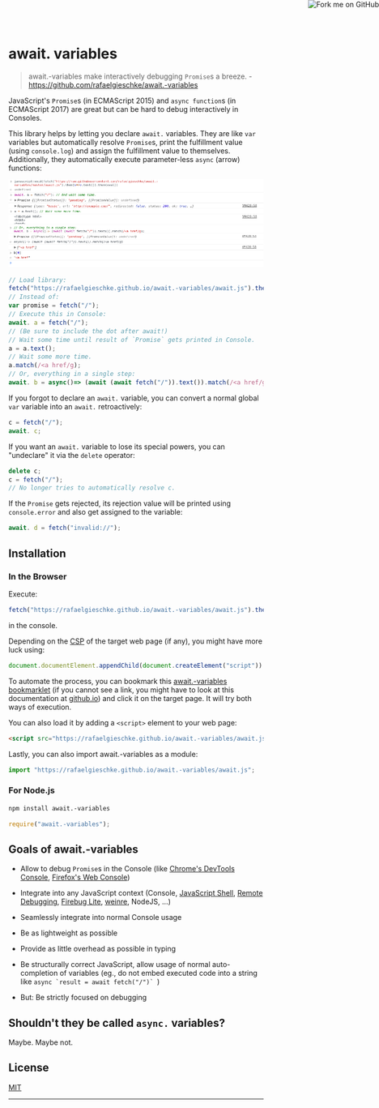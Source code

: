 # await. variables 

> await.-variables make interactively debugging `Promise`s a breeze. - <https://github.com/rafaelgieschke/await.-variables>

JavaScript's `Promise`s (in ECMAScript 2015) and `async function`s (in ECMAScript 2017) are great but can be hard to debug interactively in Consoles.

This library helps by letting you declare `await.` variables. They are like `var` variables but automatically resolve `Promise`s, print the fulfillment value (using `console.log`) and assign the fulfillment value to themselves. Additionally, they automatically execute parameter-less `async` (arrow) functions:

![Screenshot](screenshot1.png)
![Screenshot](screenshot2.png)

```javascript
// Load library:
fetch("https://rafaelgieschke.github.io/await.-variables/await.js").then(v=>v.text()).then(eval);
// Instead of:
var promise = fetch("/");
// Execute this in Console:
await. a = fetch("/");
// (Be sure to include the dot after await!)
// Wait some time until result of `Promise` gets printed in Console.
a = a.text();
// Wait some more time.
a.match(/<a href/g);
// Or, everything in a single step:
await. b = async()=> (await (await fetch("/")).text()).match(/<a href/g);
```

If you forgot to declare an `await.` variable, you can convert a normal global `var` variable into an `await.` retroactively:

```javascript
c = fetch("/");
await. c;
```

If you want an `await.` variable to lose its special powers, you can "undeclare" it via the `delete` operator:

```javascript
delete c;
c = fetch("/");
// No longer tries to automatically resolve c.
```

If the `Promise` gets rejected, its rejection value will be printed using `console.error` and also get assigned to the variable:

```javascript
await. d = fetch("invalid://");
```

## Installation

### In the Browser

Execute:

```javascript
fetch("https://rafaelgieschke.github.io/await.-variables/await.js").then(v=>v.text()).then(eval);
```

in the console.

Depending on the [CSP](https://w3c.github.io/webappsec-csp/) of the target web page (if any), you might have more luck using:

```javascript
document.documentElement.appendChild(document.createElement("script")).src="https://rafaelgieschke.github.io/await.-variables/await.js";
```

To automate the process, you can bookmark this
<a href="javascript:fetch('https://rafaelgieschke.github.io/await.-variables/await.js').then(v=>v.text()).then(eval);document.documentElement.appendChild(document.createElement('script')).src='https://rafaelgieschke.github.io/await.-variables/await.js';void(0)">await.-variables bookmarklet</a> (if you cannot see a link, you might have to look at this documentation at [github.io](https://rafaelgieschke.github.io/await.-variables/)) and click it on the target page. It will try both ways of execution.

You can also load it by adding a `<script>` element to your web page:

```html
<script src="https://rafaelgieschke.github.io/await.-variables/await.js"></script>
```

Lastly, you can also import await.-variables as a module:

```javascript
import "https://rafaelgieschke.github.io/await.-variables/await.js";
```

### For Node.js

```sh
npm install await.-variables
```

```javascript
require("await.-variables");
```

## Goals of await.-variables

- Allow to debug `Promise`s in the Console (like [Chrome's DevTools Console](https://developers.google.com/web/tools/chrome-devtools/console/), [Firefox's Web Console](https://developer.mozilla.org/en-US/docs/Tools/Web_Console))
- Integrate into any JavaScript context (Console, [JavaScript Shell](http://www.squarefree.com/shell/), [Remote Debugging](https://developers.google.com/web/tools/chrome-devtools/remote-debugging/), [Firebug Lite](https://getfirebug.com/firebuglite), [weinre](https://people.apache.org/~pmuellr/weinre/docs/latest/), NodeJS, ...)
- Seamlessly integrate into normal Console usage
- Be as lightweight as possible
- Provide as little overhead as possible in typing
- Be structurally correct JavaScript, allow usage of normal auto-completion of variables (eg., do not embed executed code into a string like ``async `result = await fetch("/")` ``)

- But: Be strictly focused on debugging

## Shouldn't they be called `async.` variables?

Maybe. Maybe not.

## License

[MIT](https://opensource.org/licenses/MIT)

---

<a href="https://github.com/rafaelgieschke/await.-variables"><img style="position: absolute; top: 0; right: 0; border: 0;" alt="Fork me on GitHub" src="https://s3.amazonaws.com/github/ribbons/forkme_right_red_aa0000.png"></a>
<script src="https://rafaelgieschke.github.io/await.-variables/await.js"></script>

